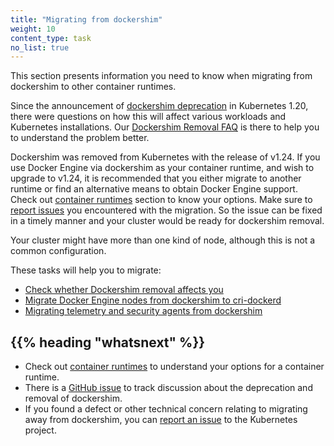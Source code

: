 ```yaml
---
title: "Migrating from dockershim"
weight: 10
content_type: task
no_list: true
---
```


<!-- overview -->

This section presents information you need to know when migrating from
dockershim to other container runtimes.

Since the announcement of [dockershim deprecation](/blog/2020/12/08/kubernetes-1-20-release-announcement/#dockershim-deprecation)
in Kubernetes 1.20, there were questions on how this will affect various workloads and Kubernetes
installations. Our [Dockershim Removal FAQ](/blog/2022/02/17/dockershim-faq/) is there to help you
to understand the problem better.

Dockershim was removed from Kubernetes with the release of v1.24.
If you use Docker Engine via dockershim as your container runtime, and wish to upgrade to v1.24,
it is recommended that you either migrate to another runtime or find an alternative means to obtain Docker Engine support.
Check out [container runtimes](/docs/kubernetes/en/setup/production-environment/container-runtimes/)
section to know your options. Make sure to
[report issues](https://github.com/kubernetes/kubernetes/issues) you encountered
with the migration. So the issue can be fixed in a timely manner and your cluster would be
ready for dockershim removal.

Your cluster might have more than one kind of node, although this is not a common
configuration.

These tasks will help you to migrate:

* [Check whether Dockershim removal affects you](/docs/kubernetes/en/tasks/administer-cluster/migrating-from-dockershim/check-if-dockershim-removal-affects-you/)
* [Migrate Docker Engine nodes from dockershim to cri-dockerd](/docs/kubernetes/en/tasks/administer-cluster/migrating-from-dockershim/migrate-dockershim-dockerd/)
* [Migrating telemetry and security agents from dockershim](/docs/kubernetes/en/tasks/administer-cluster/migrating-from-dockershim/migrating-telemetry-and-security-agents/)


## {{% heading "whatsnext" %}}

* Check out [container runtimes](/docs/kubernetes/en/setup/production-environment/container-runtimes/)
  to understand your options for a container runtime.
* There is a
  [GitHub issue](https://github.com/kubernetes/kubernetes/issues/106917)
  to track discussion about the deprecation and removal of dockershim.
* If you found a defect or other technical concern relating to migrating away from dockershim,
  you can [report an issue](https://github.com/kubernetes/kubernetes/issues/new/choose)
  to the Kubernetes project.

